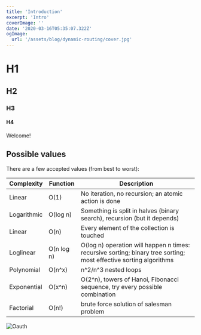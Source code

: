 ```yaml
---
title: 'Introduction'
excerpt: 'Intro'
coverImage: ''
date: '2020-03-16T05:35:07.322Z'
ogImage:
  url: '/assets/blog/dynamic-routing/cover.jpg'
---
```


# H1
## H2
### H3
#### H4

Welcome!

## Possible values
There are a few accepted values (from best to worst):

| Complexity  | Function   | Description                                                                                                       |
| ----------- | ---------- | ----------------------------------------------------------------------------------------------------------------- |
| Linear      | O(1)       | No iteration, no recursion; an atomic action is done                                                              |
| Logarithmic | O(log n)   | Something is split in halves (binary search), recursion (but it depends)                                          |
| Linear      | O(n)       | Every element of the collection is touched                                                                        |
| Loglinear   | O(n log n) | O(log n) operation will happen n times: recursive sorting; binary tree sorting; most effective sorting algorithms |
| Polynomial  | O(n^x)     | n^2/n^3 nested loops                                                                                              |
| Exponential | O(x^n)     | O(2^n), towers of Hanoi, Fibonacci sequence, try every possible combination                                       |
| Factorial   | O(n!)      | brute force solution of salesman problem                                                                          |


![Oauth](/assets/blog/authors/jj.jpeg "Oauth")
